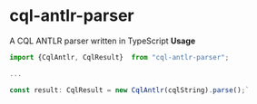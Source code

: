 # cql-antlr-parser
A CQL ANTLR parser written in TypeScript
**Usage**
```typescript
import {CqlAntlr, CqlResult}  from "cql-antlr-parser";

...

const result: CqlResult = new CqlAntlr(cqlString).parse();`
```
